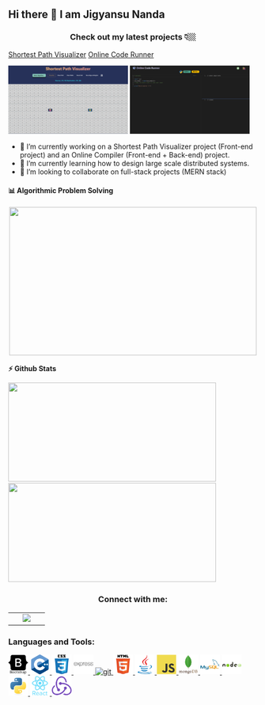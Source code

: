 ## Hi there 👋 I am Jigyansu Nanda

<h3 align="center"> Check out my latest projects 👇🏼 </h3>

[Shortest Path Visualizer](https://jigyansunanda.github.io/Shortest-Path-Visualizer)
[Online Code Runner](https://github.com/jigyansunanda/Online-Code-Runner)

<p float="center">
<img height="40%" width="48%" src="https://github.com/jigyansunanda/jigyansunanda/blob/main/media/SPF.png" alt="Shortest Path Visulaizer" />
<img height="40%" width="48%" src="https://github.com/jigyansunanda/jigyansunanda/blob/main/media/OCR.png" alt="Online Code Runner" />
</p>

-   🔭 I’m currently working on a Shortest Path Visualizer project (Front-end project) and an Online Compiler (Front-end + Back-end) project.
-   🌱 I’m currently learning how to design large scale distributed systems.
-   👯 I’m looking to collaborate on full-stack projects (MERN stack)

<!--

Here are some ideas to get you started:

- 🔭 I’m currently working on ...
- 🌱 I’m currently learning ...
- 👯 I’m looking to collaborate on ...
- 🤔 I’m looking for help with ...
- 💬 Ask me about ...
- 📫 How to reach me: ...
- 😄 Pronouns: ...
- ⚡ Fun fact: ...
-->

#### 📊 Algorithmic Problem Solving

<p align="center">
<img height="300em" width="500em" src="https://leetcard.jacoblin.cool/jigyansunanda?theme=dark&font=Karma&ext=contest"/>
</p>

<b>⚡ Github Stats</b>

<p float="left">
<img height="200em" width="420em" src="https://github-readme-stats.vercel.app/api?username=jigyansunanda&theme=gotham&show_icons=true&hide_border=true&&count_private=true&include_all_commits=true" /> 
<img height="200em" width="420em" src="https://github-readme-stats.vercel.app/api/top-langs/?username=jigyansunanda&theme=gotham&show_icons=true&hide_border=true&layout=compact&langs_count=8"/>
</p>

<!--  From here -->


<h3 align="center">Connect with me:</h3>
<table width="100" align='center'>
<tr>
    <td align='center' width="60">
        <a href="https://www.linkedin.com/in/jigyansunanda"><img src="https://cdn-icons-png.flaticon.com/512/1409/1409945.png" width="60"></a>
    </td>
</tr>
</table>

<h3 align="left">Languages and Tools:</h3>
<p align="left"> <a href="https://getbootstrap.com" target="_blank" rel="noreferrer"> <img src="https://raw.githubusercontent.com/devicons/devicon/master/icons/bootstrap/bootstrap-plain-wordmark.svg" alt="bootstrap" width="40" height="40"/> </a> <a href="https://www.w3schools.com/cpp/" target="_blank" rel="noreferrer"> <img src="https://raw.githubusercontent.com/devicons/devicon/master/icons/cplusplus/cplusplus-original.svg" alt="cplusplus" width="40" height="40"/> </a> <a href="https://www.w3schools.com/css/" target="_blank" rel="noreferrer"> <img src="https://raw.githubusercontent.com/devicons/devicon/master/icons/css3/css3-original-wordmark.svg" alt="css3" width="40" height="40"/> </a> <a href="https://expressjs.com" target="_blank" rel="noreferrer"> <img src="https://raw.githubusercontent.com/devicons/devicon/master/icons/express/express-original-wordmark.svg" alt="express" width="40" height="40"/> </a> <a href="https://git-scm.com/" target="_blank" rel="noreferrer"> <img src="https://www.vectorlogo.zone/logos/git-scm/git-scm-icon.svg" alt="git" width="40" height="40"/> </a> <a href="https://www.w3.org/html/" target="_blank" rel="noreferrer"> <img src="https://raw.githubusercontent.com/devicons/devicon/master/icons/html5/html5-original-wordmark.svg" alt="html5" width="40" height="40"/> </a> <a href="https://www.java.com" target="_blank" rel="noreferrer"> <img src="https://raw.githubusercontent.com/devicons/devicon/master/icons/java/java-original.svg" alt="java" width="40" height="40"/> </a> <a href="https://developer.mozilla.org/en-US/docs/Web/JavaScript" target="_blank" rel="noreferrer"> <img src="https://raw.githubusercontent.com/devicons/devicon/master/icons/javascript/javascript-original.svg" alt="javascript" width="40" height="40"/> </a> <a href="https://www.mongodb.com/" target="_blank" rel="noreferrer"> <img src="https://raw.githubusercontent.com/devicons/devicon/master/icons/mongodb/mongodb-original-wordmark.svg" alt="mongodb" width="40" height="40"/> </a> <a href="https://www.mysql.com/" target="_blank" rel="noreferrer"> <img src="https://raw.githubusercontent.com/devicons/devicon/master/icons/mysql/mysql-original-wordmark.svg" alt="mysql" width="40" height="40"/> </a> <a href="https://nodejs.org" target="_blank" rel="noreferrer"> <img src="https://raw.githubusercontent.com/devicons/devicon/master/icons/nodejs/nodejs-original-wordmark.svg" alt="nodejs" width="40" height="40"/> </a> <a href="https://www.python.org" target="_blank" rel="noreferrer"> <img src="https://raw.githubusercontent.com/devicons/devicon/master/icons/python/python-original.svg" alt="python" width="40" height="40"/> </a> <a href="https://reactjs.org/" target="_blank" rel="noreferrer"> <img src="https://raw.githubusercontent.com/devicons/devicon/master/icons/react/react-original-wordmark.svg" alt="react" width="40" height="40"/> </a> <a href="https://redux.js.org" target="_blank" rel="noreferrer"> <img src="https://raw.githubusercontent.com/devicons/devicon/master/icons/redux/redux-original.svg" alt="redux" width="40" height="40"/> </a> </p>



